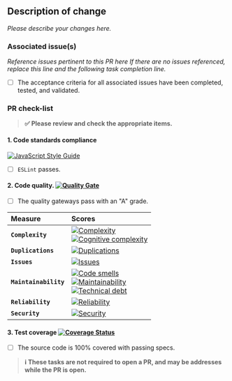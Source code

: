 ## Description of change

_Please describe your changes here._

### Associated issue(s)

_Reference issues pertinent to this PR here If there are no issues referenced,
replace this line and the following task completion line._

- [ ] The acceptance criteria for all associated issues have been completed, tested, and validated.

### PR check-list

> **:white_check_mark: Please review and check the appropriate items.**

#### 1. **Code standards compliance**
[![JavaScript Style Guide](https://cdn.rawgit.com/feross/standard/master/badge.svg)](https://github.com/feross/standard)

- [ ] `ESLint` passes.

#### 2. **Code quality**. [![Quality Gate][sonar-gate-img]][sonar-gate-url]

- [ ] The quality gateways pass with an "A" grade.

| Measure               | Scores                                                                                                                                                                                                        |
|:--------------------- |:------------------------------------------------------------------------------------------------------------------------------------------------------------------------------------------------------------- |
| **`Complexity`**      | [![Complexity][sonar-complexity-img]][sonar-complexity-url]<br>[![Cognitive complexity][sonar-cognitive-img]][sonar-cognitive-url]                                                                            |
| **`Duplications`**    | [![Duplications][sonar-duplications-img]][sonar-duplications-url]                                                                                                                                             |
| **`Issues`**          | [![Issues][sonar-issues-img]][sonar-issues-url]                                                                                                                                                               |
| **`Maintainability`** | [![Code smells][sonar-code-smells-img]][sonar-code-smells-url]<br>[![Maintainability][sonar-maintainability-img]][sonar-maintainability-url]<br>[![Technical debt][sonar-tech-debt-img]][sonar-tech-debt-url] |
| **`Reliability`**     | [![Reliability][sonar-reliability-img]][sonar-reliability-url]                                                                                                                                                |
| **`Security`**        | [![Security][sonar-security-img]][sonar-security-url]                                                                                                                                                         |


#### 3. **Test coverage** [![Coverage Status][sonar-coverage-img]][sonar-coverage-url]

- [ ] The source code is 100% covered with passing specs.

> **:information_source: These tasks are not required to open a PR, and may be addresses while the PR is open.**

[coveralls-img]: https://coveralls.io/repos/github/commonality/generator-community/badge.svg
[coveralls-url]: https://coveralls.io/github/commonality/generator-community
[sonar-code-smells-img]: http://sonarcloud.io/api/badges/measure?key=-commonality-generator-community&metric=code_smells
[sonar-code-smells-url]: https://sonarcloud.io/component_measures/metric/code_smells/list?id=-commonality-generator-community&metric=code_smells
[sonar-cognitive-img]: http://sonarcloud.io/api/badges/measure?key=-commonality-generator-community&metric=cognitive_complexity
[sonar-cognitive-url]: https://sonarcloud.io/component_measures/metric/cognitive_complexity/list?id=-commonality-generator-community&metric=cognitive_complexity
[sonar-complexity-img]: http://sonarcloud.io/api/badges/measure?key=-commonality-generator-community&metric=function_complexity
[sonar-complexity-url]: https://sonarcloud.io/component_measures?id=-commonality-generator-community&metric=complexity
[sonar-coverage-img]: http://sonarcloud.io/api/badges/measure?key=-commonality-generator-community&metric=coverage
[sonar-coverage-url]: https://sonarcloud.io/component_measures?id=-commonality-generator-community&metric=coverage
[sonar-duplications-img]: http://sonarcloud.io/api/badges/measure?key=-commonality-generator-community&metric=duplicated_line_density
[sonar-duplications-url]: https://sonarcloud.io/component_measures?id=-commonality-generator-community&metric=duplicated_lines_density
[sonar-gate-img]: http://sonarcloud.io/api/badges/gate?key=-commonality-generator-community
[sonar-gate-url]: https://sonarcloud.io/dashboard?id=-commonality-generator-community
[sonar-issues-img]: http://sonarcloud.io/api/badges/measure?key=-commonality-generator-community&metric=blocker_violations
[sonar-issues-url]: https://sonarcloud.io/component_measures?id=-commonality-generator-community&metric=violations
[sonar-maintainability-img]: http://sonarcloud.io/api/badges/measure?key=-commonality-generator-community&metric=new_maintainability_rating
[sonar-maintainability-url]: https://sonarcloud.io/component_measures?id=-commonality-generator-community&metric=new_maintainability_rating
[sonar-reliability-img]: http://sonarcloud.io/api/badges/measure?key=-commonality-generator-community&metric=new_reliability_rating
[sonar-reliability-url]: https://sonarcloud.io/component_measures?id=-commonality-generator-community&metric=new_reliability_rating
[sonar-security-img]: http://sonarcloud.io/api/badges/measure?key=-commonality-generator-community&metric=vulnerabilities
[sonar-security-url]: https://sonarcloud.io/component_measures?id=-commonality-generator-community&metric=vulnerabilities
[sonar-tech-debt-img]:  https://sonarcloud.io/api/badges/measure?key=-commonality-generator-community&metric=sqale_debt_ratio
[sonar-tech-debt-url]: https://sonarcloud.io/component_measures/metric/sqale_index/list?id=-commonality-generator-community&metric=sqale_debt_ratio
